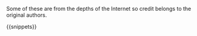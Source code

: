 Some of these are from the depths of the Internet so credit belongs to the
original authors.

{{snippets}}
